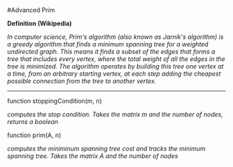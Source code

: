 #Advanced Prim

**Definition (Wikipedia)** 

*In computer science, Prim's algorithm (also known as Jarník's algorithm) is a greedy algorithm that finds a minimum spanning tree for a weighted undirected graph. This means it finds a subset of the edges that forms a tree that includes every vertex, where the total weight of all the edges in the tree is minimized. The algorithm operates by building this tree one vertex at a time, from an arbitrary starting vertex, at each step adding the cheapest possible connection from the tree to another vertex.*

***

function stoppingCondition(m, n)

*computes the stop condition. Takes the matrix m and the number of nodes, returns a boolean*

function prim(A, n)

*computes the miniminum spanning tree cost and tracks the minimum spanning tree. Takes the matrix A and the number of nodes*












